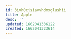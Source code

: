 ```yaml
---
id: 3ivh0cjsiavvhdmxglushii
title: Apple
desc: ''
updated: 1662041336122
created: 1662041323614
---
```



